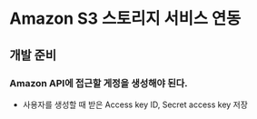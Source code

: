 # Amazon S3 스토리지 서비스 연동

## 개발 준비

### Amazon API에 접근할 게정을 생성해야 된다.

- 사용자를 생성할 때 받은 Access key ID, Secret access key 저장
